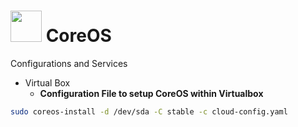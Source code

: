 # <img src="https://github.com/manguilar22/icons/blob/master/coreOS.png" width="50" height="50"/> CoreOS

Configurations and Services

* Virtual Box
	- __Configuration File to setup CoreOS within Virtualbox__
 ```bash
sudo coreos-install -d /dev/sda -C stable -c cloud-config.yaml 
```
